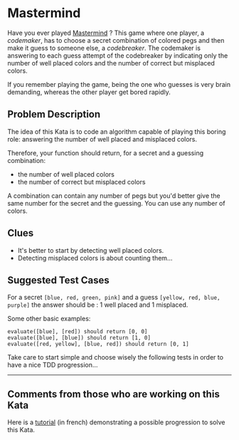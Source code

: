 # Mastermind

Have you ever played
[Mastermind](https://en.wikipedia.org/wiki/Mastermind_(board_game)) ? This game
where one player, a _codemaker_, has to choose a secret combination of colored pegs
and then make it guess to someone else, a _codebreaker_.  The codemaker is
answering to each guess attempt of the codebreaker by indicating only the number of
well placed colors and the number of correct but misplaced colors.

If you remember playing the game, being the one who guesses is very brain
demanding, whereas the other player get bored rapidly.

## Problem Description

The idea of this Kata is to code an algorithm capable of playing this boring
role: answering the number of well placed and misplaced colors.

Therefore, your function should return, for a secret and a guessing combination:

- the number of well placed colors
- the number of correct but misplaced colors

A combination can contain any number of pegs but you'd better give the same
number for the secret and the guessing. You can use any number of colors.

## Clues

* It's better to start by detecting well placed colors.
* Detecting misplaced colors is about counting them…

## Suggested Test Cases

For a secret `[blue, red, green, pink]` and a guess `[yellow, red, blue, purple]`
the answer should be : 1 well placed and 1 misplaced.

Some other basic examples:

    evaluate([blue], [red]) should return [0, 0]  
    evaluate([blue], [blue]) should return [1, 0]  
    evaluate([red, yellow], [blue, red]) should return [0, 1]  

Take care to start simple and choose wisely the following tests in order to
have a nice TDD progression…

------------------------------------------------------------------------

## Comments from those who are working on this Kata

Here is a [tutorial](https://sites.google.com/site/emmanuelgaillot/katas/) (in french) demonstrating a possible progression to solve this Kata.
